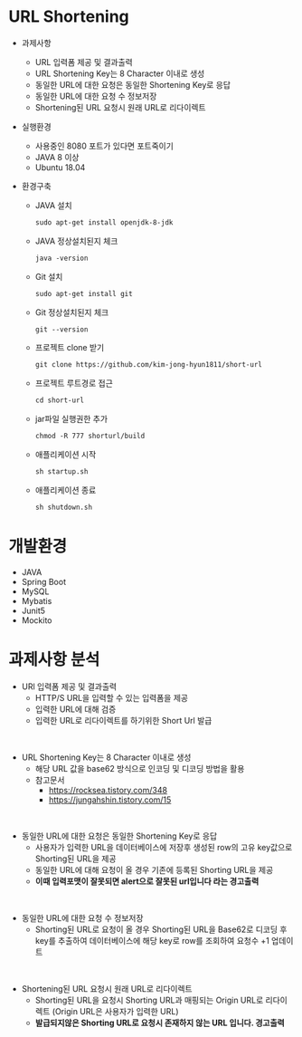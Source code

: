 # URL Shortening
* 과제사항
  * URL 입력폼 제공 및 결과출력
  * URL Shortening Key는 8 Character 이내로 생성
  * 동일한 URL에 대한 요청은 동일한 Shortening Key로 응답
  * 동일한 URL에 대한 요청 수 정보저장
  * Shortening된 URL 요청시 원래 URL로 리다이렉트

* 실행환경
  * 사용중인 8080 포트가 있다면 포트죽이기
  * JAVA 8 이상
  * Ubuntu 18.04
  
* 환경구축
  * JAVA 설치
    ```txt
    sudo apt-get install openjdk-8-jdk
    ```
  * JAVA 정상설치된지 체크
    ```txt
    java -version
    ```
  * Git 설치
    ```txt
    sudo apt-get install git
    ```
  * Git 정상설치된지 체크
    ```txt
    git --version 
    ```
  * 프로젝트 clone 받기
    ```txt
    git clone https://github.com/kim-jong-hyun1811/short-url
    ```
  * 프로젝트 루트경로 접근
    ```txt
    cd short-url
    ```
  * jar파일 실행권한 추가
    ```txt
    chmod -R 777 shorturl/build
    ```
  * 애플리케이션 시작
    ```txt
    sh startup.sh
    ```
  * 애플리케이션 종료
    ```txt
    sh shutdown.sh
    ```
    
# 개발환경
  * JAVA
  * Spring Boot
  * MySQL
  * Mybatis
  * Junit5
  * Mockito
  
# 과제사항 분석
  * URl 입력폼 제공 및 결과출력
    * HTTP/S URL을 입력할 수 있는 입력폼을 제공
    * 입력한 URL에 대해 검증
    * 입력한 URL로 리다이렉트를 하기위한 Short Url 발급
  
  <br>
  
  * URL Shortening Key는 8 Character 이내로 생성
    * 해당 URL 값을 base62 방식으로 인코딩 및 디코딩 방법을 활용
    * 참고문서
      * https://rocksea.tistory.com/348
      * https://jungahshin.tistory.com/15
  
  <br>

  * 동일한 URL에 대한 요청은 동일한 Shortening Key로 응답
    * 사용자가 입력한 URL을 데이터베이스에 저장후 생성된 row의 고유 key값으로 Shorting된 URL을 제공
    * 동일한 URL에 대해 요청이 올 경우 기존에 등록된 Shorting URL을 제공
    * <b>이때 입력포맷이 잘못되면 alert으로 잘못된 url입니다 라는 경고출력</b>
  
  <br>
  
  * 동일한 URL에 대한 요청 수 정보저장
    * Shorting된 URL로 요청이 올 경우 Shorting된 URL을 Base62로 디코딩 후 key를 추출하여 데이터베이스에 해당 key로 row를 조회하여
      요청수 +1 업데이트
   
  <br>
  
  * Shortening된 URL 요청시 원래 URL로 리다이렉트
    * Shorting된 URL을 요청시 Shorting URL과 매핑되는 Origin URL로 리다이렉트 (Origin URL은 사용자가 입력한 URL)
    * <b>발급되지않은 Shorting URL로 요청시 존재하지 않는 URL 입니다. 경고출력</b>
      
      
      
    
